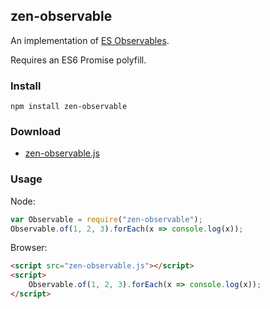 ## zen-observable

An implementation of [ES Observables](https://github.com/zenparsing/es-observable).

Requires an ES6 Promise polyfill.

### Install

```
npm install zen-observable
```

### Download

- [zen-observable.js](https://raw.githubusercontent.com/zenparsing/zen-observable/master/zen-observable.js)

### Usage

Node:

```js
var Observable = require("zen-observable");
Observable.of(1, 2, 3).forEach(x => console.log(x));
```

Browser:

```html
<script src="zen-observable.js"></script>
<script>
    Observable.of(1, 2, 3).forEach(x => console.log(x));
</script>
```
